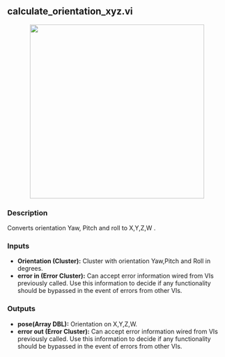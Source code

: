 ## calculate_orientation_xyz.vi
<p align="center">
<img src="https://github.com/monoDriveIO/client/raw/master/WikiPhotos/LV_client/utilities/calculate__orientation__xyzc.png" 
width="400"  />
</p>

### Description 
Converts orientation Yaw, Pitch and roll to X,Y,Z,W .

### Inputs

- **Orientation (Cluster):** Cluster with orientation Yaw,Pitch and Roll in degrees.
- **error in (Error Cluster):** Can accept error information wired from VIs previously called. Use this information to decide if any functionality should be bypassed in the event of errors from other VIs.


### Outputs

- **pose(Array DBL):**  Orientation on X,Y,Z,W.
- **error out (Error Cluster):** Can accept error information wired from VIs previously called. Use this information to decide if any functionality should be bypassed in the event of errors from other VIs.
